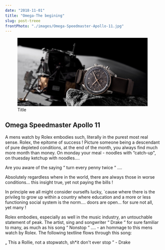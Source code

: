 ```yaml
---
date: "2018-11-01"
title: "Omega-The begining"
slug: post-treee
frontPhoto: "./images/Omega-Speedmaster-Apollo-11.jpg"
---
```


<!-- markdownlint-disable MD033 -->


<figure class="figure">
    <img src="./images/Omega-Speedmaster-Apollo-11.jpg" alt="Title"/>
    <figcaption class="figure__caption">Title</figcaption>
</figure>

## Omega Speedmaster Apollo 11

A mens watch by Rolex embodies such, literally in the purest most real sense. Rolex, the epitome of success ! Picture someone being a descendant of pure depleted conditions, at the end of the month, you always find much more month than money. On monday your meal - noodles with “catch-up", on thuesday ketchup with noodles....  

Are you aware of the saying “ turn every penny twice “ ….

Absolutely regardless where in the world, there are always those in worse conditions...  this insight true, yet not paying the bills !

In principle we all might consider ourselfs lucky, `cause where there is the privileg to grow up within a country where education and a more or less functioning social system is the norm....  doors are open...   for sure not all, yet many !

Rolex embodies, especially as well in the music industry, an untouchable statement of peak. The artist, sing and songwriter “ Drake “ for sure familiar to many, as much as his song “ Nonstop “ ….   - an hommage to this mens watch by Rolex. The following textline flows through this song:



„ This a Rollie, not a stopwatch, sh*it don't ever stop ” -    Drake